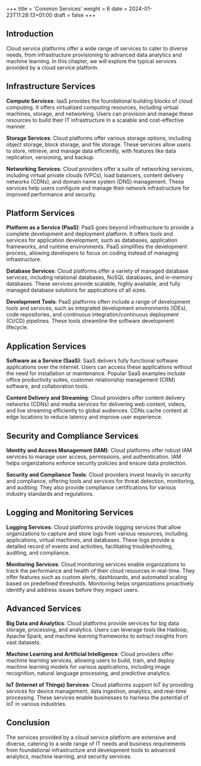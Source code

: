 +++
title = 'Common Services'
weight = 6
date = 2024-01-23T11:28:13+01:00
draft = false
+++

## Introduction

Cloud service platforms offer a wide range of services to cater to diverse needs, from infrastructure provisioning to advanced data analytics and machine learning. In this chapter, we will explore the typical services provided by a cloud service platform.

## Infrastructure Services

**Compute Services**: IaaS provides the foundational building blocks of cloud computing. It offers virtualized computing resources, including virtual machines, storage, and networking. Users can provision and manage these resources to build their IT infrastructure in a scalable and cost-effective manner.

**Storage Services**: Cloud platforms offer various storage options, including object storage, block storage, and file storage. These services allow users to store, retrieve, and manage data efficiently, with features like data replication, versioning, and backup.

**Networking Services**: Cloud providers offer a suite of networking services, including virtual private clouds (VPCs), load balancers, content delivery networks (CDNs), and domain name system (DNS) management. These services help users configure and manage their network infrastructure for improved performance and security.

## Platform Services

**Platform as a Service (PaaS)**: PaaS goes beyond infrastructure to provide a complete development and deployment platform. It offers tools and services for application development, such as databases, application frameworks, and runtime environments. PaaS simplifies the development process, allowing developers to focus on coding instead of managing infrastructure.

**Database Services**: Cloud platforms offer a variety of managed database services, including relational databases, NoSQL databases, and in-memory databases. These services provide scalable, highly available, and fully managed database solutions for applications of all sizes.

**Development Tools**: PaaS platforms often include a range of development tools and services, such as integrated development environments (IDEs), code repositories, and continuous integration/continuous deployment (CI/CD) pipelines. These tools streamline the software development lifecycle.

## Application Services

**Software as a Service (SaaS)**: SaaS delivers fully functional software applications over the internet. Users can access these applications without the need for installation or maintenance. Popular SaaS examples include office productivity suites, customer relationship management (CRM) software, and collaboration tools.

**Content Delivery and Streaming**: Cloud providers offer content delivery networks (CDNs) and media services for delivering web content, videos, and live streaming efficiently to global audiences. CDNs cache content at edge locations to reduce latency and improve user experience.

## Security and Compliance Services

**Identity and Access Management (IAM)**: Cloud platforms offer robust IAM services to manage user access, permissions, and authentication. IAM helps organizations enforce security policies and ensure data protection.

**Security and Compliance Tools**: Cloud providers invest heavily in security and compliance, offering tools and services for threat detection, monitoring, and auditing. They also provide compliance certifications for various industry standards and regulations.

## Logging and Monitoring Services

**Logging Services**: Cloud platforms provide logging services that allow organizations to capture and store logs from various resources, including applications, virtual machines, and databases. These logs provide a detailed record of events and activities, facilitating troubleshooting, auditing, and compliance.
    
**Monitoring Services**: Cloud monitoring services enable organizations to track the performance and health of their cloud resources in real-time. They offer features such as custom alerts, dashboards, and automated scaling based on predefined thresholds. Monitoring helps organizations proactively identify and address issues before they impact users.

## Advanced Services

**Big Data and Analytics**: Cloud platforms provide services for big data storage, processing, and analytics. Users can leverage tools like Hadoop, Apache Spark, and machine learning frameworks to extract insights from vast datasets.

**Machine Learning and Artificial Intelligence**: Cloud providers offer machine learning services, allowing users to build, train, and deploy machine learning models for various applications, including image recognition, natural language processing, and predictive analytics.

 **IoT (Internet of Things) Services**: Cloud platforms support IoT by providing services for device management, data ingestion, analytics, and real-time processing. These services enable businesses to harness the potential of IoT in various industries.

## Conclusion

The services provided by a cloud service platform are extensive and diverse, catering to a wide range of IT needs and business requirements from foundational infrastructure and development tools to advanced analytics, machine learning, and security services.